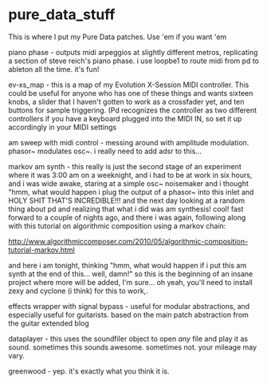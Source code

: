 # pure_data_stuff
This is where I put my Pure Data patches. Use 'em if you want 'em

piano phase - outputs midi arpeggios at slightly different metros,
replicating a section of steve reich's piano phase. i use loopbe1
to route midi from pd to ableton all the time. it's fun!

ev-xs_map - this is a map of my Evolution X-Session MIDI controller.
This could be useful for anyone who has one of these things and wants
sixteen knobs, a slider that I haven't gotten to work as a crossfader
yet, and ten buttons for sample triggering. (Pd recognizes the
controller as two different controllers if you have a keyboard plugged
into the MIDI IN, so set it up accordingly in your MIDI settings

am sweep with midi control - messing around with amplitude modulation.
phasor~ modulates osc~. i really need to add adsr to this...

markov am synth - this really is just the second stage of an experiment
where it was 3:00 am on a weeknight, and i had to be at work in six
hours, and i was wide awake, staring at a simple osc~ noisemaker and
i thought "hmm, what would happen i plug the output of a phasor~ into
this inlet and HOLY SHIT THAT'S INCREDIBLE!!! and the next day looking
at a random thing about pd and realizing that what i did was am
synthesis! cool! fast forward to a couple of nights ago, and there i was
again, following along with this tutorial on algorithmic composition
using a markov chain:

http://www.algorithmiccomposer.com/2010/05/algorithmic-composition-tutorial-markov.html

and here i am tonight, thinking "hmm, what would happen if i put this
am synth at the end of this... well, damn!" so this is the beginning of
an insane project where more will be added, I'm sure... oh yeah, you'll
need to install zexy and cyclone (i think) for this to work,.

effects wrapper with signal bypass - useful for modular abstractions, and
especially useful for guitarists. based on the main patch abstraction
from the guitar extended blog

dataplayer - this uses the soundfiler object to open _any_ file and play it
as sound. sometimes this sounds awesome. sometimes not. your mileage may vary.

greenwood - yep. it's exactly what you think it is.
